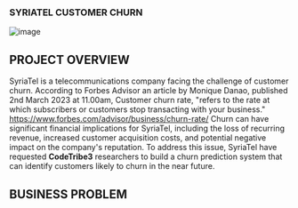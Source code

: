 ### SYRIATEL CUSTOMER CHURN
![image](https://github.com/Muthoni-Kahura/Customer_Churn_Prediction_model_by_CodeTribe3/assets/128212536/718bce74-01a3-4c18-903d-c7a8bdb1aa9c)

## PROJECT OVERVIEW

SyriaTel is a telecommunications company facing the challenge of customer churn.
According to Forbes Advisor an article by Monique Danao, published 2nd March 2023 at 11.00am, Customer churn rate, "refers to the rate at which subscribers or customers stop transacting with your business." https://www.forbes.com/advisor/business/churn-rate/
Churn can have significant financial implications for SyriaTel, including the loss of recurring revenue, increased customer acquisition costs, and potential negative impact on the company's reputation.
To address this issue, SyriaTel have requested **CodeTribe3** researchers to build a churn prediction system that can identify customers likely to churn in the near future.

## BUSINESS PROBLEM

